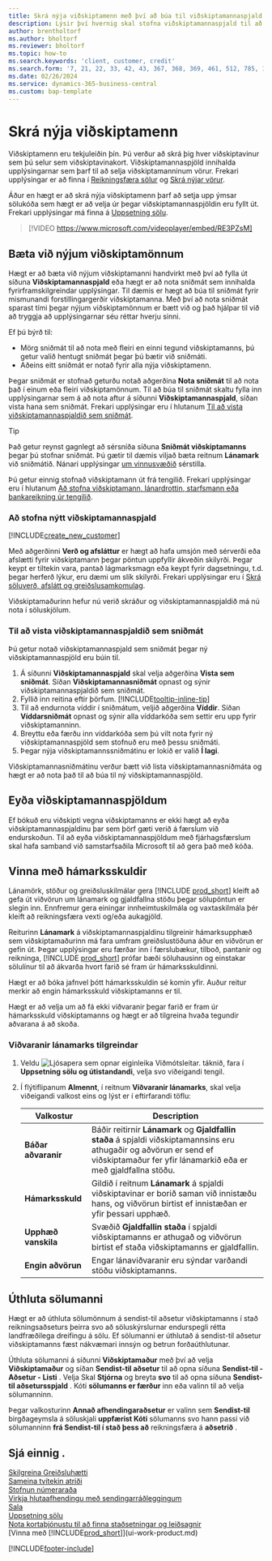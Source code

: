 ```yaml
---
title: Skrá nýja viðskiptamenn með því að búa til viðskiptamannaspjald (myndband)
description: Lýsir því hvernig skal stofna viðskiptamannaspjald til að skrá upplýsingar um alla nýja viðskiptamenn eða viðskiptavin sem selt er til.
author: brentholtorf
ms.author: bholtorf
ms.reviewer: bholtorf
ms.topic: how-to
ms.search.keywords: 'client, customer, credit'
ms.search.form: '7, 21, 22, 33, 42, 43, 367, 368, 369, 461, 512, 785, 1330, 1380, 1381, 1382, 1627, 2107, 7177, 9080, 9081, 9084, 9301, 9305'
ms.date: 02/26/2024
ms.service: dynamics-365-business-central
ms.custom: bap-template
---
```

# Skrá nýja viðskiptamenn

Viðskiptamenn eru tekjuleiðin þín. Þú verður að skrá þig hver viðskiptavinur sem þú selur sem viðskiptavinakort. Viðskiptamannaspjöld innihalda upplýsingarnar sem þarf til að selja viðskiptamanninum vörur. Frekari upplýsingar er að finna í [Reikningsfæra sölur](sales-how-invoice-sales.md) og [Skrá nýjar vörur](inventory-how-register-new-items.md).  

Áður en hægt er að skrá nýja viðskiptamenn þarf að setja upp ýmsar sölukóða sem hægt er að velja úr þegar viðskiptamannaspjöldin eru fyllt út. Frekari upplýsingar má finna á [Uppsetning sölu](sales-setup-sales.md).

> [!VIDEO https://www.microsoft.com/videoplayer/embed/RE3PZsM]

## Bæta við nýjum viðskiptamönnum

Hægt er að bæta við nýjum viðskiptamanni handvirkt með því að fylla út síðuna **Viðskiptamannaspjald** eða hægt er að nota sniðmát sem innihalda fyrirframskilgreindar upplýsingar. Til dæmis er hægt að búa til sniðmát fyrir mismunandi forstillingargerðir viðskiptamanna. Með því að nota sniðmát sparast tími þegar nýjum viðskiptamönnum er bætt við og það hjálpar til við að tryggja að upplýsingarnar séu réttar hverju sinni. 

Ef þú býrð til:
* Mörg sniðmát til að nota með fleiri en einni tegund viðskiptamanns, þú getur valið hentugt sniðmát þegar þú bætir við sniðmáti.
* Aðeins eitt sniðmát er notað fyrir alla nýja viðskiptamenn. 

Þegar sniðmát er stofnað geturðu notað aðgerðina **Nota sniðmát** til að nota það í einum eða fleiri viðskiptamönnum. Til að búa til sniðmát skaltu fylla inn upplýsingarnar sem á að nota aftur á síðunni **Viðskiptamannaspjald**, síðan vista hana sem sniðmát. Frekari upplýsingar eru í hlutanum [Til að vista viðskiptamannaspjaldið sem sniðmát](sales-how-register-new-customers.md#to-save-the-customer-card-as-a-template).

> [!TIP]
> Það getur reynst gagnlegt að sérsníða síðuna **Sniðmát viðskiptamanns** þegar þú stofnar sniðmát. Þú gætir til dæmis viljað bæta reitnum **Lánamark** við sniðmátið. Nánari upplýsingar [um vinnusvæðið](/dynamics365/business-central/ui-personalization-user#start-personalizing-by-using-the-personalization-mode) sérstilla.

Þú getur einnig stofnað viðskiptamann út frá tengilið. Frekari upplýsingar eru í hlutanum [Að stofna viðskiptamann, lánardrottin, starfsmann eða bankareikning úr tengilið](marketing-create-contact-companies.md#to-create-a-customer-vendor-employee-or-bank-account-from-a-contact).  

### Að stofna nýtt viðskiptamannaspjald

[!INCLUDE[create_new_customer](includes/create_new_customer.md)]

Með aðgerðinni **Verð og afsláttur** er hægt að hafa umsjón með sérverði eða afslætti fyrir viðskiptamann þegar pöntun uppfyllir ákveðin skilyrði. Þegar keypt er tiltekin vara, pantað lágmarksmagn eða keypt fyrir dagsetningu, t.d. þegar herferð lýkur, eru dæmi um slík skilyrði. Frekari upplýsingar eru í [Skrá söluverð, afslátt og greiðslusamkomulag](sales-how-record-sales-price-discount-payment-agreements.md).

Viðskiptamaðurinn hefur nú verið skráður og viðskiptamannaspjaldið má nú nota í söluskjölum.  

### Til að vista viðskiptamannaspjaldið sem sniðmát

Þú getur notað viðskiptamannaspjald sem sniðmát þegar ný viðskiptamannaspjöld eru búin til.

1. Á síðunni **Viðskiptamannaspjald** skal velja aðgerðina **Vista sem sniðmát**. Síðan **Viðskiptamannasniðmát** opnast og sýnir viðskiptamannaspjaldið sem sniðmát.
2. Fyllið inn reitina eftir þörfum. [!INCLUDE[tooltip-inline-tip](includes/tooltip-inline-tip_md.md)]
3. Til að endurnota víddir í sniðmátum, veljið aðgerðina **Víddir**. Síðan **Víddarsniðmát** opnast og sýnir alla víddarkóða sem settir eru upp fyrir viðskiptamanninn.
4. Breyttu eða færðu inn víddarkóða sem þú vilt nota fyrir ný viðskiptamannaspjöld sem stofnuð eru með þessu sniðmáti.  
5. Þegar nýja viðskiptamannssniðmátinu er lokið er valið **Í lagi**.

Viðskiptamannasniðmátinu verður bætt við lista viðskiptamannasniðmáta og hægt er að nota það til að búa til ný viðskiptamannaspjöld.

## Eyða viðskiptamannaspjöldum

Ef bókuð eru viðskipti vegna viðskiptamanns er ekki hægt að eyða viðskiptamannaspjaldinu þar sem þörf gæti verið á færslum við endurskoðun. Til að eyða viðskiptamannaspjöldum með fjárhagsfærslum skal hafa samband við samstarfsaðila Microsoft til að gera það með kóða.  

## Vinna með hámarksskuldir

Lánamörk, stöður og greiðsluskilmálar gera [!INCLUDE [prod_short](includes/prod_short.md)] kleift að gefa út viðvörun um lánamark og gjaldfallna stöðu þegar sölupöntun er slegin inn. Ennfremur gera einingar innheimtuskilmála og vaxtaskilmála þér kleift að reikningsfæra vexti og/eða aukagjöld.  

Reiturinn **Lánamark** á viðskiptamannaspjaldinu tilgreinir hámarksupphæð sem viðskiptamaðurinn má fara umfram greiðslustöðuna áður en viðvörun er gefin út. Þegar upplýsingar eru færðar inn í færslubækur, tilboð, pantanir og reikninga, [!INCLUDE [prod_short](includes/prod_short.md)]  prófar bæði söluhausinn og einstakar sölulínur til að ákvarða hvort farið sé fram úr hámarksskuldinni.

Hægt er að bóka jafnvel þótt hámarksskuldin sé komin yfir. Auður reitur merkir að engin hámarksskuld viðskiptamanns er til.  

Hægt er að velja um að fá ekki viðvaranir þegar farið er fram úr hámarksskuld viðskiptamanns og hægt er að tilgreina hvaða tegundir aðvarana á að skoða.

### Viðvaranir lánamarks tilgreindar

1. Veldu ![Ljósapera sem opnar eiginleika Viðmótsleitar.](media/ui-search/search_small.png "Segðu mér hvað þú vilt gera") táknið, fara í **Uppsetning sölu og útistandandi**, velja svo viðeigandi tengil.

2. Í flýtiflipanum **Almennt**, í reitnum **Viðvaranir lánamarks**, skal velja viðeigandi valkost eins og lýst er í eftirfarandi töflu:

    |Valkostur| Description|
    |------|------------|
    |**Báðar aðvaranir**| Báðir reitirnir **Lánamark** og **Gjaldfallin staða** á spjaldi viðskiptamannsins eru athugaðir og aðvörun er send ef viðskiptamaður fer yfir lánamarkið eða er með gjaldfallna stöðu.|
    |**Hámarksskuld**|Gildið í reitnum **Lánamark** á spjaldi viðskiptavinar er borið saman við innistæðu hans, og viðvörun birtist ef innistæðan er yfir þessari upphæð.|
    |**Upphæð vanskila**|Svæðið **Gjaldfallin staða** í spjaldi viðskiptamanns er athugað og viðvörun birtist ef staða viðskiptamanns er gjaldfallin.|
    |**Engin aðvörun**|Engar lánaviðvaranir eru sýndar varðandi stöðu viðskiptamanns.|

## Úthluta sölumanni

Hægt er að úthluta sölumönnum á sendist-til aðsetur viðskiptamanns í stað reikningsaðseturs þeirra svo að söluskýrslurnar endurspegli rétta landfræðilega dreifingu á sölu. Ef sölumanni er úthlutað á sendist-til aðsetur viðskiptamanns fæst nákvæmari innsýn og betrun forðaúthlutunar.

Úthluta sölumanni á síðunni **Viðskiptamaður** með því að velja **Viðskiptamaður** og síðan **Sendist-til aðsetur** til að opna síðuna **Sendist-til - Aðsetur - Listi** . Velja Skal **Stjórna** og breyta **svo** til að opna síðuna **Sendist-til aðsetursspjald** . Kóti **sölumanns er færður** inn eða valinn til að velja sölumanninn.

Þegar valkosturinn **Annað afhendingaraðsetur** er valinn sem **Sendist-til** birgðageymsla á söluskjali **uppfærist Kóti** sölumanns svo hann passi við sölumanninn **frá Sendist-til í stað þess að** reikningsfæra á **aðsetrið** . 

## Sjá einnig .

[Skilgreina Greiðsluhætti](finance-payment-methods.md)  
[Sameina tvítekin atriði](sales-how-merge-duplicate-records.md)  
[Stofnun númeraraða](ui-create-number-series.md)  
[Virkja hlutaafhendingu með sendingarráðleggingum](sales-how-send-partial-shipments.md)  
[Sala](sales-manage-sales.md)  
[Uppsetning sölu](sales-setup-sales.md)  
[Nota kortaþjónustu til að finna staðsetningar og leiðsagnir](across-online-maps.md)  
[Vinna með [!INCLUDE[prod_short](includes/prod_short.md)]](ui-work-product.md)  

[!INCLUDE[footer-include](includes/footer-banner.md)]

